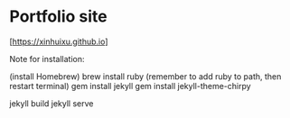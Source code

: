 # Portfolio site

[https://xinhuixu.github.io]

Note for installation:

(install Homebrew)
brew install ruby
(remember to add ruby to path, then restart terminal)
gem install jekyll
gem install jekyll-theme-chirpy

jekyll build
jekyll serve